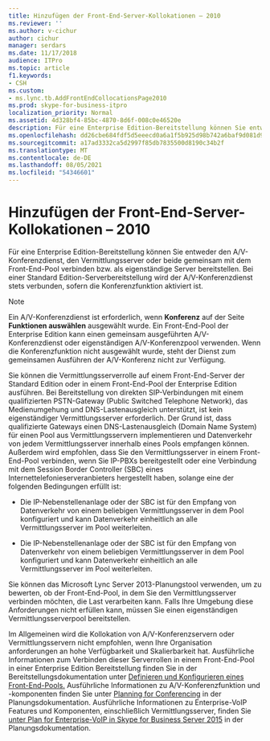 ```yaml
---
title: Hinzufügen der Front-End-Server-Kollokationen – 2010
ms.reviewer: ''
ms.author: v-cichur
author: cichur
manager: serdars
ms.date: 11/17/2018
audience: ITPro
ms.topic: article
f1.keywords:
- CSH
ms.custom:
- ms.lync.tb.AddFrontEndCollocationsPage2010
ms.prod: skype-for-business-itpro
localization_priority: Normal
ms.assetid: 4d328bf4-85bc-4870-8d6f-008c0e46520e
description: Für eine Enterprise Edition-Bereitstellung können Sie entweder den A/V-Konferenzdienst, den Vermittlungsserver oder beide gemeinsam mit dem Front-End-Pool verbinden bzw. als eigenständige Server bereitstellen. Bei einer Standard Edition-Serverbereitstellung wird der A/V-Konferenzdienst stets verbunden, sofern die Konferenzfunktion aktiviert ist.
ms.openlocfilehash: dd26cbe684fdf5d5eeecd0a6a1f5b925d98b742a6baf9d081d9451be37afbf1f
ms.sourcegitcommit: a17ad3332ca5d2997f85db7835500d8190c34b2f
ms.translationtype: MT
ms.contentlocale: de-DE
ms.lasthandoff: 08/05/2021
ms.locfileid: "54346601"
---
```

# <a name="add-front-end-server-collocations-2010"></a>Hinzufügen der Front-End-Server-Kollokationen – 2010

Für eine Enterprise Edition-Bereitstellung können Sie entweder den A/V-Konferenzdienst, den Vermittlungsserver oder beide gemeinsam mit dem Front-End-Pool verbinden bzw. als eigenständige Server bereitstellen. Bei einer Standard Edition-Serverbereitstellung wird der A/V-Konferenzdienst stets verbunden, sofern die Konferenzfunktion aktiviert ist.

> [!NOTE]
> Ein A/V-Konferenzdienst ist erforderlich, wenn **Konferenz** auf der Seite **Funktionen auswählen** ausgewählt wurde. Ein Front-End-Pool der Enterprise Edition kann einen gemeinsam ausgeführten A/V-Konferenzdienst oder eigenständigen A/V-Konferenzpool verwenden. Wenn die Konferenzfunktion nicht ausgewählt wurde, steht der Dienst zum gemeinsamen Ausführen der A/V-Konferenz nicht zur Verfügung.

Sie können die Vermittlungsserverrolle auf einem Front-End-Server der Standard Edition oder in einem Front-End-Pool der Enterprise Edition ausführen. Bei Bereitstellung von direkten SIP-Verbindungen mit einem qualifizierten PSTN-Gateway (Public Switched Telephone Network), das Medienumgehung und DNS-Lastenausgleich unterstützt, ist kein eigenständiger Vermittlungsserver erforderlich. Der Grund ist, dass qualifizierte Gateways einen DNS-Lastenausgleich (Domain Name System) für einen Pool aus Vermittlungsservern implementieren und Datenverkehr von jedem Vermittlungsserver innerhalb eines Pools empfangen können. Außerdem wird empfohlen, dass Sie den Vermittlungsserver in einem Front-End-Pool verbinden, wenn Sie IP-PBXs bereitgestellt oder eine Verbindung mit dem Session Border Controller (SBC) eines Internettelefonieserveranbieters hergestellt haben, solange eine der folgenden Bedingungen erfüllt ist:

- Die IP-Nebenstellenanlage oder der SBC ist für den Empfang von Datenverkehr von einem beliebigen Vermittlungsserver in dem Pool konfiguriert und kann Datenverkehr einheitlich an alle Vermittlungsserver im Pool weiterleiten.

- Die IP-Nebenstellenanlage oder der SBC ist für den Empfang von Datenverkehr von einem beliebigen Vermittlungsserver in dem Pool konfiguriert und kann Datenverkehr einheitlich an alle Vermittlungsserver im Pool weiterleiten.

Sie können das Microsoft Lync Server 2013-Planungstool verwenden, um zu bewerten, ob der Front-End-Pool, in dem Sie den Vermittlungsserver verbinden möchten, die Last verarbeiten kann. Falls Ihre Umgebung diese Anforderungen nicht erfüllen kann, müssen Sie einen eigenständigen Vermittlungsserverpool bereitstellen.

Im Allgemeinen wird die Kollokation von A/V-Konferenzservern oder Vermittlungsservern nicht empfohlen, wenn Ihre Organisation anforderungen an hohe Verfügbarkeit und Skalierbarkeit hat. Ausführliche Informationen zum Verbinden dieser Serverrollen in einem Front-End-Pool in einer Enterprise Edition Bereitstellung finden Sie in der Bereitstellungsdokumentation unter [Definieren und Konfigurieren eines Front-End-Pools.](/previous-versions/office/lync-server-2013/lync-server-2013-define-and-configure-a-front-end-pool-or-standard-edition-server) Ausführliche Informationen zu A/V-Konferenzfunktion und -komponenten finden Sie unter [Planning for Conferencing](/previous-versions/office/lync-server-2013/lync-server-2013-planning-for-conferencing) in der Planungsdokumentation. Ausführliche Informationen zu Enterprise-VoIP Features und Komponenten, einschließlich Vermittlungsserver, finden Sie [unter Plan for Enterprise-VoIP in Skype for Business Server 2015](../../plan-your-deployment/enterprise-voice-solution/enterprise-voice.md) in der Planungsdokumentation.